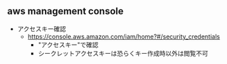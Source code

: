 ## aws management console

* アクセスキー確認
    * https://console.aws.amazon.com/iam/home?#/security_credentials
        * "アクセスキー"で確認
        * シークレットアクセスキーは恐らくキー作成時以外は閲覧不可